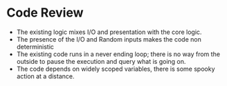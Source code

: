 # Code Review

- The existing logic mixes I/O and presentation with the core logic.
- The presence of the I/O and Random inputs makes the code non deterministic
- The existing code runs in a never ending loop; there is no way from the outside
to pause the execution and query what is going on.
- The code depends on widely scoped variables, there is some spooky action at
a distance.

